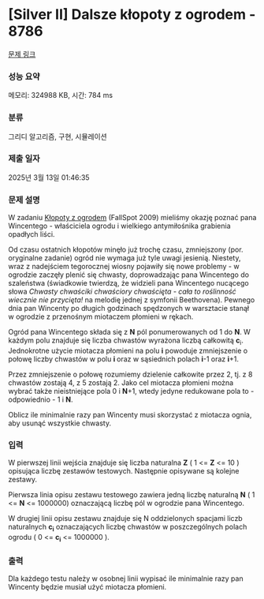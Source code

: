 # [Silver II] Dalsze kłopoty z ogrodem - 8786 

[문제 링크](https://www.acmicpc.net/problem/8786) 

### 성능 요약

메모리: 324988 KB, 시간: 784 ms

### 분류

그리디 알고리즘, 구현, 시뮬레이션

### 제출 일자

2025년 3월 13일 01:46:35

### 문제 설명

<p>W zadaniu <a href="/problem/8847">Kłopoty z ogrodem</a> (FallSpot 2009) mieliśmy okazję poznać pana Wincentego - właściciela ogrodu i wielkiego antymiłośnika grabienia opadłych liści.</p>

<p>Od czasu ostatnich kłopotów minęło już trochę czasu, zmniejszony (por. oryginalne zadanie) ogród nie wymaga już tyle uwagi jesienią. Niestety, wraz z nadejściem tegorocznej wiosny pojawiły się nowe problemy - w ogrodzie zaczęły plenić się chwasty, doprowadzając pana Wincentego do szaleństwa (świadkowie twierdzą, że widzieli pana Wincentego nucącego słowa <em>Chwasty chwaściki chwaściory chwaścięta - cała to roślinność wiecznie nie przycięta! </em>na melodię jednej z symfonii Beethovena). Pewnego dnia pan Wincenty po długich godzinach spędzonych w warsztacie stanął w ogrodzie z przenośnym miotaczem płomieni w rękach.</p>

<p>Ogród pana Wincentego składa się z <strong>N</strong> pól ponumerowanych od 1 do <strong>N</strong>. W każdym polu znajduje się liczba chwastów wyrażona liczbą całkowitą <strong>c</strong><sub>i</sub>. Jednokrotne użycie miotacza płomieni na polu <strong>i</strong> powoduje zmniejszenie o połowę liczby chwastów w polu <strong>i </strong>oraz w sąsiednich polach <strong>i</strong>-1 oraz <strong>i</strong>+1. </p>

<p>Przez zmniejszenie o połowę rozumiemy dzielenie całkowite przez 2, tj. z 8 chwastów zostają 4, z 5 zostają 2. Jako cel miotacza płomieni można wybrać także nieistniejące pola 0 i <strong>N</strong>+1, wtedy jedyne redukowane pola to - odpowiednio - 1 i <strong>N</strong>.</p>

<p>Oblicz ile minimalnie razy pan Wincenty musi skorzystać z miotacza ognia, aby usunąć wszystkie chwasty.</p>

### 입력 

 <p>W pierwszej linii wejścia znajduje się liczba naturalna <strong>Z</strong> ( 1 <= <strong>Z</strong> <= 10 ) opisująca liczbę zestawów testowych. Następnie opisywane są kolejne zestawy.</p>

<p>Pierwsza linia opisu zestawu testowego zawiera jedną liczbę naturalną <strong>N</strong> ( 1 <= <strong>N</strong> <= 1000000) oznaczającą liczbę pól w ogrodzie pana Wincentego. </p>

<p>W drugiej linii opisu zestawu znajduje się N oddzielonych spacjami liczb naturalnych <strong>c<sub>i</sub></strong> oznaczających liczbę chwastów w poszczególnych polach ogrodu ( 0 <= <strong>c<sub>i</sub></strong> <= 1000000 ).</p>

### 출력 

 <p>Dla każdego testu należy w osobnej linii wypisać ile minimalnie razy pan Wincenty będzie musiał użyć miotacza płomieni.</p>

